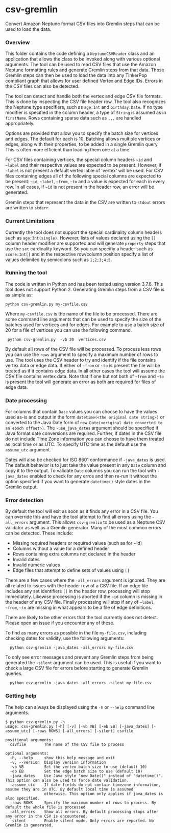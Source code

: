 # csv-gremlin

Convert Amazon Neptune format CSV files into Gremlin steps that can be used to load the data.

### Overview

This folder contains the code defining a `NeptuneCSVReader` class and an application that allows the class to be invoked along with various optional arguments. The tool can be used to read CSV files that use the Amazon Neptune formatting rules and generate Gremlin steps from that data.  Those Gremlin steps can then be used to load the data into any TinkerPop compliant graph that allows for user defined Vertex and Edge IDs. Errors in the CSV files can also be detected.

The tool can detect and handle both the vertex and edge CSV file formats. This is done by inspecting the CSV file header row. The tool also
recognizes the Neptune type specifiers, such as `age:Int` and `birthday:Date`. If no type modifier is specified in the column header, a type of `String`
is assumed as in `firstName`.  Rows containing sparse data such as `,,,` are handled appropriately.

Options are provided that allow you to specify the batch size for vertices and edges. The default for each is 10. Batching allows multiple vertices or
edges, along with their properties, to be added in a single Gremlin query. This is often more efficient than loading them one at a time.

For CSV files containing vertices, the special column headers `~id` and `~label` and their respective values are expected to be present. However, if `~label` is not present a default vertex lable of 'vertex' will be used. For CSV files containing edges all of the following special columns are expected to be present:  `~id`, `~label`, `~from`, `~to` and a value is expected for each in every row. In all cases, if `~id` is not present in the header row, an error will be generated.

Gremlin steps that represent the data in the CSV are written to `stdout` errors are written to `stderr`. 

### Current Limitations

Currently the tool does not support the special cardinality column headers such as `age:Int(single)`. However, lists of values declared using the `[]` column
header modifier are supported and will generate `property` steps that use the `set` cardinality keyword. So you can specifiy a header such as `score:Int[]` and
in the respective row/column position specify a list of values delimited by semicolons such as `1;2;3;4;5`.

### Running the tool

The code is written in Python and has been tested using version 3.7.6. This tool does not support Python 2. Generating Gremlin steps from a CSV file is as simple as:

```
python csv-gremlin.py my-csvfile.csv
```
Where `my-csvfile.csv` is the name of the file to be processed. There are some command line arguments that can be used to specify the size of the batches used for vertices and for edges. For example to use a batch size of 20 for a file of vertices you can use the following command.
```
 python csv-gremlin.py  -vb 20  vertices.csv
```

By default all rows of  the CSV file will be processed. To process less rows you can use the `rows` argument to specify a maximum number of rows to use. The tool uses the CSV header to try and identify if the file contains vertex data or edge data. If either of `~from` or `~to` is present the file will be treated as if it contains edge data. In all other cases the tool will assume the CSV file contains vertex data. Note that if one but not both of `~from` and `~to` is present the tool will generate an error as both are required for files of edge data.

### Date processing

For columns that contain `Date` values you can choose to have the values used as-is and output in the form `datetime(<the original date string>)` or converted to the Java Date form of `new Date(<original date converted to an epoch offset>)`. The `-use_java_dates` argument should be specified if Java format date conversions are required. Further, if dates in the CSV file do not include Time Zone information you can choose to have them treated as local time or as UTC. To specify UTC time as the default use the `assume_utc` argument. 

Dates will also be checked for ISO 8601 conformance if `-java_dates` is used. The dafault behavior is to just take the value present in any `Date` column and copy it to the output. To validate `Date` columns you can run the tool with `-java_dates` enabled to check for any erros and then re-run  it without the option specified if you want to generate `datetime()` style dates in the Gremlin output. 

### Error detection

By default the tool will exit as soon as it finds any error in a CSV file. You can override this and have the tool attempt to find all
errors using the `-all_errors` argument. This allows `csv-gremlin` to be used as a Neptune CSV validator as well as a Gremlin generator. Many of
the most common errors can  be detected. These include:

- Missing required headers or required values (such as for ~id)
- Columns without a value for a defined header
- Rows containing extra columns not declared in the header
- Invalid dates
- Invalid numeric values
- Edge files that attempt to define sets of values using `[]`

There are a few cases where the `-all_errors` argument is ignored. They are all related to issues with the header row of a CSV file. If an edge file includes any set identifiers `[]` in the header row, processing will stop immediately. Likewise processing is aborted if the `~id` column is missing in the header of any CSV file. Finally processing will stop if any of `~label`, `~from`, `~to` are missing in what appears to be a file of edge definitions.

There are likely to be other errors that the tool currently does not detect. Please open an issue if you encounter any of these.

To find as many errors as possible in the file `my-file.csv`, including checking dates for validity, use the following arguments:
```
  python csv-gremlin -java_dates -all_errors my-file.csv
```
To only see error messages and prevent any Gremlin steps from being generated the `-silent` argument can be used. This is useful if you want to check a large CSV file for errors before starting to generate Gremlin queries.
```
  python csv-gremlin -java_dates -all_errors -silent my-file.csv
```

### Getting help

The help can always be displayed using the `-h` or `--help` command line arguments.
```
$ python csv-gremlin.py -h
usage: csv-gremlin.py [-h] [-v] [-vb VB] [-eb EB] [-java_dates] [-assume_utc] [-rows ROWS] [-all_errors] [-silent] csvfile

positional arguments:
  csvfile        The name of the CSV file to process

optional arguments:
  -h, --help     show this help message and exit
  -v, --version  Display version information
  -vb VB         Set the vertex batch size to use (default 10)
  -eb EB         Set the edge batch size to use (default 10)
  -java_dates    Use Java style "new Date()" instead of "datetime()". This option can also be used to force date validation.
  -assume_utc    If date fields do not contain timezone information, assume they are in UTC. By default local time is assumed
                 otherwise. This option only applies if java_dates is also specified.
  -rows ROWS     Specify the maximum number of rows to process. By default the whole file is processed
  -all_errors    Show all errors. By default processing stops after any error in the CSV is encountered.
  -silent        Enable silent mode. Only errors are reported. No Gremlin is generated.

  ```

